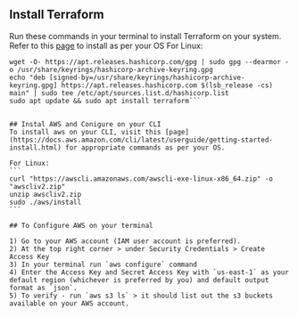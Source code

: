 ## Install Terraform
Run these commands in your terminal to install Terraform on your system.
Refer to this [page](https://developer.hashicorp.com/terraform/install) to install as per your OS 
For Linux: 
````
wget -O- https://apt.releases.hashicorp.com/gpg | sudo gpg --dearmor -o /usr/share/keyrings/hashicorp-archive-keyring.gpg
echo "deb [signed-by=/usr/share/keyrings/hashicorp-archive-keyring.gpg] https://apt.releases.hashicorp.com $(lsb_release -cs) main" | sudo tee /etc/apt/sources.list.d/hashicorp.list
sudo apt update && sudo apt install terraform```


## Instal AWS and Conigure on your CLI
To install aws on your CLI, visit this [page](https://docs.aws.amazon.com/cli/latest/userguide/getting-started-install.html) for appropriate commands as per your OS.

For Linux:
```
curl "https://awscli.amazonaws.com/awscli-exe-linux-x86_64.zip" -o "awscliv2.zip"
unzip awscliv2.zip
sudo ./aws/install
```

## To Configure AWS on your terminal

1) Go to your AWS account (IAM user account is preferred).
2) At the top right corner > under Security Credentials > Create Access Key
3) In your terminal run `aws configure` command
4) Enter the Access Key and Secret Access Key with `us-east-1` as your default region (whichever is preferred by you) and default output format as `json`.
5) To verify - run `aws s3 ls` > it should list out the s3 buckets available on your AWS account.

